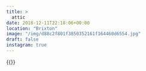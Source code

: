 ```yaml
---
title: >
  attic
date: 2018-12-11T22:18:06+00:00
location: "Brixton"
image: "/img/d88c2f801f3850352161f164460d6554.jpg"
draft: false
instagram: true
---
```


{{<photo src="/img/d88c2f801f3850352161f164460d6554.jpg">}}
